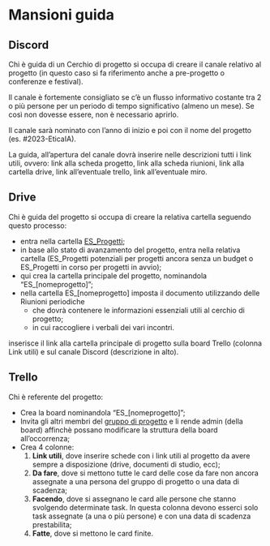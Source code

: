 # Mansioni guida

## Discord

Chi è guida di un Cerchio di progetto si occupa di creare il canale relativo al progetto (in questo caso si fa riferimento anche a pre-progetto o conferenze e festival).

Il canale è fortemente consigliato se c’è un flusso informativo costante tra 2 o più persone per un periodo di tempo significativo (almeno un mese). Se così non dovesse essere, non è necessario aprirlo.

Il canale sarà nominato con l’anno di inizio e poi con il nome del progetto (es. #2023-EticaIA).

La guida, all’apertura del canale dovrà inserire nelle descrizioni tutti i link utili, ovvero: link alla scheda progetto, link alla scheda riunioni, link alla cartella drive, link all’eventuale trello, link all’eventuale miro.

## Drive

Chi è guida del progetto si occupa di creare la relativa cartella seguendo questo processo:

* entra nella cartella [ES\_Progetti](https://drive.google.com/drive/folders/1iBvu--KmjtL0YIKvHN_oS7gA-KZgkaYP);
* in base allo stato di avanzamento del progetto, entra nella relativa cartella (ES\_Progetti potenziali per progetti ancora senza un budget o ES\_Progetti in corso per progetti in avvio);
* qui crea la cartella principale del progetto, nominandola “ES\_\[nomeprogetto]”;
* nella cartella ES\_\[nomeprogetto] imposta il documento utilizzando delle Riunioni periodiche
  * che dovrà contenere le informazioni essenziali utili al cerchio di progetto;
  * in cui raccogliere i verbali dei vari incontri.

inserisce il link alla cartella principale di progetto sulla board Trello (colonna Link utili) e sul canale Discord (descrizione in alto).

## Trello

Chi è referente del progetto:

* Crea la board nominandola “ES\_\[nomeprogetto]”;
* Invita gli altri membri del [gruppo di progetto](broken-reference) e li rende admin (della board) affinchè possano modificare la struttura della board all’occorrenza;
* Crea 4 colonne:
  1. **Link utili**, dove inserire schede con i link utili al progetto da avere sempre a disposizione (drive, documenti di studio, ecc);
  2. **Da fare**, dove si mettono tutte le card delle cose da fare non ancora assegnate a una persona del gruppo di progetto o una data di scadenza;
  3. **Facendo**, dove si assegnano le card alle persone che stanno svolgendo determinate task. In questa colonna devono esserci solo task assegnate (a una o più persone) e con una data di scadenza prestabilita;
  4. **Fatte**, dove si mettono le card finite.

